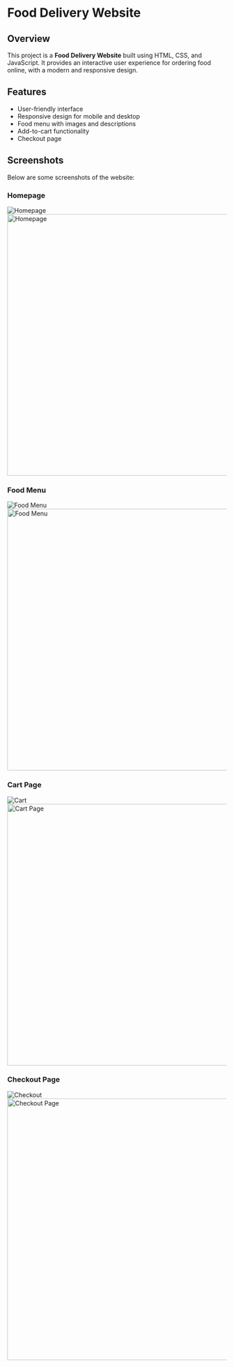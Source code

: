 # Food Delivery Website

## Overview
This project is a **Food Delivery Website** built using HTML, CSS, and JavaScript. It provides an interactive user experience for ordering food online, with a modern and responsive design.

## Features
- User-friendly interface
- Responsive design for mobile and desktop
- Food menu with images and descriptions
- Add-to-cart functionality
- Checkout page

## Screenshots
Below are some screenshots of the website:

### Homepage
![Homepage](images/screenshot.png)
<img src="images/homepage.png" alt="Homepage" width="600"/>

### Food Menu
![Food Menu](images/food-menu.png)
<img src="images/food-menu.png" alt="Food Menu" width="600"/>

### Cart Page
![Cart](images/cart.png)
<img src="images/cart.png" alt="Cart Page" width="600"/>

### Checkout Page
![Checkout](images/checkout.png)
<img src="images/checkout.png" alt="Checkout Page" width="600"/>








